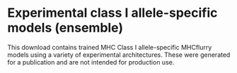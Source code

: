 # Experimental class I allele-specific models (ensemble)

This download contains trained MHC Class I allele-specific MHCflurry models
using a variety of experimental architectures. These were generated for a
publication and are not intended for production use.